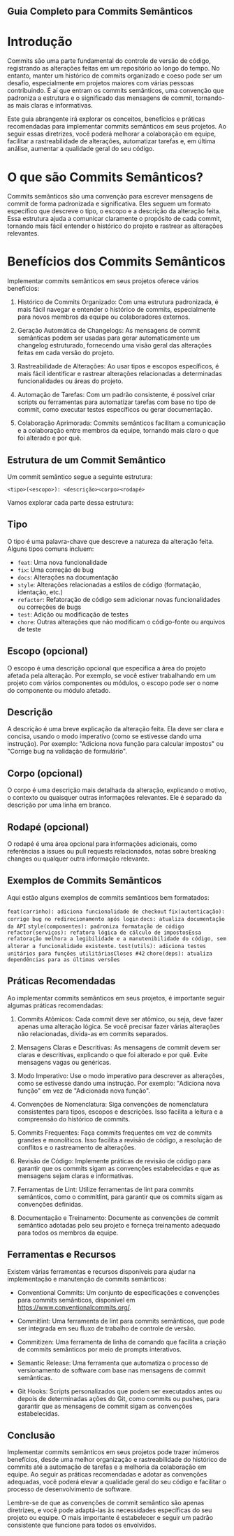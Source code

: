 ## Guia Completo para Commits Semânticos
# Introdução
Commits são uma parte fundamental do controle de versão de código, registrando as alterações feitas em um repositório ao longo do tempo. No entanto, manter um histórico de commits organizado e coeso pode ser um desafio, especialmente em projetos maiores com várias pessoas contribuindo. É aí que entram os commits semânticos, uma convenção que padroniza a estrutura e o significado das mensagens de commit, tornando-as mais claras e informativas.

Este guia abrangente irá explorar os conceitos, benefícios e práticas recomendadas para implementar commits semânticos em seus projetos. Ao seguir essas diretrizes, você poderá melhorar a colaboração em equipe, facilitar a rastreabilidade de alterações, automatizar tarefas e, em última análise, aumentar a qualidade geral do seu código.

# O que são Commits Semânticos?
Commits semânticos são uma convenção para escrever mensagens de commit de forma padronizada e significativa. Eles seguem um formato específico que descreve o tipo, o escopo e a descrição da alteração feita. Essa estrutura ajuda a comunicar claramente o propósito de cada commit, tornando mais fácil entender o histórico do projeto e rastrear as alterações relevantes.

# Benefícios dos Commits Semânticos
Implementar commits semânticos em seus projetos oferece vários benefícios:

1. Histórico de Commits Organizado: Com uma estrutura padronizada, é mais fácil navegar e entender o histórico de commits, especialmente para novos membros da equipe ou colaboradores externos.

2. Geração Automática de Changelogs: As mensagens de commit semânticas podem ser usadas para gerar automaticamente um changelog estruturado, fornecendo uma visão geral das alterações feitas em cada versão do projeto.

3. Rastreabilidade de Alterações: Ao usar tipos e escopos específicos, é mais fácil identificar e rastrear alterações relacionadas a determinadas funcionalidades ou áreas do projeto.

4. Automação de Tarefas: Com um padrão consistente, é possível criar scripts ou ferramentas para automatizar tarefas com base no tipo de commit, como executar testes específicos ou gerar documentação.

5. Colaboração Aprimorada: Commits semânticos facilitam a comunicação e a colaboração entre membros da equipe, tornando mais claro o que foi alterado e por quê.

## Estrutura de um Commit Semântico
Um commit semântico segue a seguinte estrutura:
```
<tipo>(<escopo>): <descrição><corpo><rodapé>
```
Vamos explorar cada parte dessa estrutura:

## Tipo
O tipo é uma palavra-chave que descreve a natureza da alteração feita. Alguns tipos comuns incluem:

* ```feat```: Uma nova funcionalidade
* ```fix```: Uma correção de bug
* ```docs```: Alterações na documentação
* ```style```: Alterações relacionadas a estilos de código (formatação, identação, etc.)
* ```refactor```: Refatoração de código sem adicionar novas funcionalidades ou correções de bugs
* ```test```: Adição ou modificação de testes
* ```chore```: Outras alterações que não modificam o código-fonte ou arquivos de teste

## Escopo (opcional)
O escopo é uma descrição opcional que especifica a área do projeto afetada pela alteração. Por exemplo, se você estiver trabalhando em um projeto com vários componentes ou módulos, o escopo pode ser o nome do componente ou módulo afetado.

## Descrição
A descrição é uma breve explicação da alteração feita. Ela deve ser clara e concisa, usando o modo imperativo (como se estivesse dando uma instrução). Por exemplo: "Adiciona nova função para calcular impostos" ou "Corrige bug na validação de formulário".

## Corpo (opcional)
O corpo é uma descrição mais detalhada da alteração, explicando o motivo, o contexto ou quaisquer outras informações relevantes. Ele é separado da descrição por uma linha em branco.

## Rodapé (opcional)
O rodapé é uma área opcional para informações adicionais, como referências a issues ou pull requests relacionados, notas sobre breaking changes ou qualquer outra informação relevante.

## Exemplos de Commits Semânticos
Aqui estão alguns exemplos de commits semânticos bem formatados:

```feat(carrinho): adiciona funcionalidade de checkout```
```fix(autenticação): corrige bug no redirecionamento após login```
```docs: atualiza documentação da API```
```style(componentes): padroniza formatação de código```
```refactor(serviços): refatora lógica de cálculo de impostosEssa refatoração melhora a legibilidade e a manutenibilidade do código, sem alterar a funcionalidade existente.```
```test(utils): adiciona testes unitários para funções utilitáriasCloses #42```
```chore(deps): atualiza dependências para as últimas versões```

## Práticas Recomendadas
Ao implementar commits semânticos em seus projetos, é importante seguir algumas práticas recomendadas:

1. Commits Atômicos: Cada commit deve ser atômico, ou seja, deve fazer apenas uma alteração lógica. Se você precisar fazer várias alterações não relacionadas, divida-as em commits separados.

2. Mensagens Claras e Descritivas: As mensagens de commit devem ser claras e descritivas, explicando o que foi alterado e por quê. Evite mensagens vagas ou genéricas.

3. Modo Imperativo: Use o modo imperativo para descrever as alterações, como se estivesse dando uma instrução. Por exemplo: "Adiciona nova função" em vez de "Adicionada nova função".

4. Convenções de Nomenclatura: Siga convenções de nomenclatura consistentes para tipos, escopos e descrições. Isso facilita a leitura e a compreensão do histórico de commits.

5. Commits Frequentes: Faça commits frequentes em vez de commits grandes e monolíticos. Isso facilita a revisão de código, a resolução de conflitos e o rastreamento de alterações.

6. Revisão de Código: Implemente práticas de revisão de código para garantir que os commits sigam as convenções estabelecidas e que as mensagens sejam claras e informativas.

7. Ferramentas de Lint: Utilize ferramentas de lint para commits semânticos, como o commitlint, para garantir que os commits sigam as convenções definidas.

8. Documentação e Treinamento: Documente as convenções de commit semântico adotadas pelo seu projeto e forneça treinamento adequado para todos os membros da equipe.

## Ferramentas e Recursos
Existem várias ferramentas e recursos disponíveis para ajudar na implementação e manutenção de commits semânticos:

* Conventional Commits: Um conjunto de especificações e convenções para commits semânticos, disponível em https://www.conventionalcommits.org/.

* Commitlint: Uma ferramenta de lint para commits semânticos, que pode ser integrada em seu fluxo de trabalho de controle de versão.

* Commitizen: Uma ferramenta de linha de comando que facilita a criação de commits semânticos por meio de prompts interativos.

* Semantic Release: Uma ferramenta que automatiza o processo de versionamento de software com base nas mensagens de commit semânticas.

* Git Hooks: Scripts personalizados que podem ser executados antes ou depois de determinadas ações do Git, como commits ou pushes, para garantir que as mensagens de commit sigam as convenções estabelecidas.

## Conclusão
Implementar commits semânticos em seus projetos pode trazer inúmeros benefícios, desde uma melhor organização e rastreabilidade do histórico de commits até a automação de tarefas e a melhoria da colaboração em equipe. Ao seguir as práticas recomendadas e adotar as convenções adequadas, você poderá elevar a qualidade geral do seu código e facilitar o processo de desenvolvimento de software.

Lembre-se de que as convenções de commit semântico são apenas diretrizes, e você pode adaptá-las às necessidades específicas do seu projeto ou equipe. O mais importante é estabelecer e seguir um padrão consistente que funcione para todos os envolvidos.